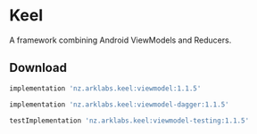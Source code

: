 # Keel

A framework combining Android ViewModels and Reducers.

Download
-----

```groovy
implementation 'nz.arklabs.keel:viewmodel:1.1.5'

implementation 'nz.arklabs.keel:viewmodel-dagger:1.1.5'

testImplementation 'nz.arklabs.keel:viewmodel-testing:1.1.5'

```
